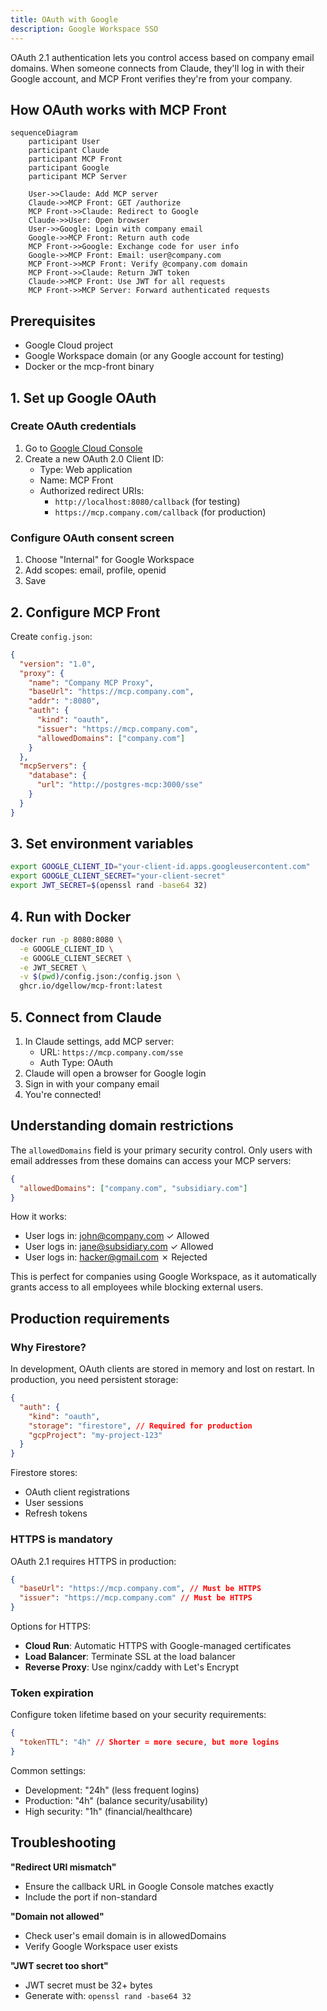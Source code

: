 ```yaml
---
title: OAuth with Google
description: Google Workspace SSO
---
```


OAuth 2.1 authentication lets you control access based on company email domains. When someone connects from Claude, they'll log in with their Google account, and MCP Front verifies they're from your company.

## How OAuth works with MCP Front

```mermaid
sequenceDiagram
    participant User
    participant Claude
    participant MCP Front
    participant Google
    participant MCP Server

    User->>Claude: Add MCP server
    Claude->>MCP Front: GET /authorize
    MCP Front->>Claude: Redirect to Google
    Claude->>User: Open browser
    User->>Google: Login with company email
    Google->>MCP Front: Return auth code
    MCP Front->>Google: Exchange code for user info
    Google->>MCP Front: Email: user@company.com
    MCP Front->>MCP Front: Verify @company.com domain
    MCP Front->>Claude: Return JWT token
    Claude->>MCP Front: Use JWT for all requests
    MCP Front->>MCP Server: Forward authenticated requests
```

## Prerequisites

- Google Cloud project
- Google Workspace domain (or any Google account for testing)
- Docker or the mcp-front binary

## 1. Set up Google OAuth

### Create OAuth credentials

1. Go to [Google Cloud Console](https://console.cloud.google.com)
2. Create a new OAuth 2.0 Client ID:
   - Type: Web application
   - Name: MCP Front
   - Authorized redirect URIs:
     - `http://localhost:8080/callback` (for testing)
     - `https://mcp.company.com/callback` (for production)

### Configure OAuth consent screen

1. Choose "Internal" for Google Workspace
2. Add scopes: email, profile, openid
3. Save

## 2. Configure MCP Front

Create `config.json`:

```json
{
  "version": "1.0",
  "proxy": {
    "name": "Company MCP Proxy",
    "baseUrl": "https://mcp.company.com",
    "addr": ":8080",
    "auth": {
      "kind": "oauth",
      "issuer": "https://mcp.company.com",
      "allowedDomains": ["company.com"]
    }
  },
  "mcpServers": {
    "database": {
      "url": "http://postgres-mcp:3000/sse"
    }
  }
}
```

## 3. Set environment variables

```bash
export GOOGLE_CLIENT_ID="your-client-id.apps.googleusercontent.com"
export GOOGLE_CLIENT_SECRET="your-client-secret"
export JWT_SECRET=$(openssl rand -base64 32)
```

## 4. Run with Docker

```bash
docker run -p 8080:8080 \
  -e GOOGLE_CLIENT_ID \
  -e GOOGLE_CLIENT_SECRET \
  -e JWT_SECRET \
  -v $(pwd)/config.json:/config.json \
  ghcr.io/dgellow/mcp-front:latest
```

## 5. Connect from Claude

1. In Claude settings, add MCP server:
   - URL: `https://mcp.company.com/sse`
   - Auth Type: OAuth
2. Claude will open a browser for Google login
3. Sign in with your company email
4. You're connected!

## Understanding domain restrictions

The `allowedDomains` field is your primary security control. Only users with email addresses from these domains can access your MCP servers:

```json
{
  "allowedDomains": ["company.com", "subsidiary.com"]
}
```

How it works:

- User logs in: john@company.com ✓ Allowed
- User logs in: jane@subsidiary.com ✓ Allowed
- User logs in: hacker@gmail.com ✗ Rejected

This is perfect for companies using Google Workspace, as it automatically grants access to all employees while blocking external users.

## Production requirements

### Why Firestore?

In development, OAuth clients are stored in memory and lost on restart. In production, you need persistent storage:

```json
{
  "auth": {
    "kind": "oauth",
    "storage": "firestore", // Required for production
    "gcpProject": "my-project-123"
  }
}
```

Firestore stores:

- OAuth client registrations
- User sessions
- Refresh tokens

### HTTPS is mandatory

OAuth 2.1 requires HTTPS in production:

```json
{
  "baseUrl": "https://mcp.company.com", // Must be HTTPS
  "issuer": "https://mcp.company.com" // Must be HTTPS
}
```

Options for HTTPS:

- **Cloud Run**: Automatic HTTPS with Google-managed certificates
- **Load Balancer**: Terminate SSL at the load balancer
- **Reverse Proxy**: Use nginx/caddy with Let's Encrypt

### Token expiration

Configure token lifetime based on your security requirements:

```json
{
  "tokenTTL": "4h" // Shorter = more secure, but more logins
}
```

Common settings:

- Development: "24h" (less frequent logins)
- Production: "4h" (balance security/usability)
- High security: "1h" (financial/healthcare)

## Troubleshooting

**"Redirect URI mismatch"**

- Ensure the callback URL in Google Console matches exactly
- Include the port if non-standard

**"Domain not allowed"**

- Check user's email domain is in allowedDomains
- Verify Google Workspace user exists

**"JWT secret too short"**

- JWT secret must be 32+ bytes
- Generate with: `openssl rand -base64 32`
